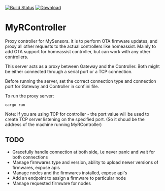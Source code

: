 [![Build Status](https://travis-ci.org/tsathishkumar/MySController-rs.svg?branch=master)](https://travis-ci.org/tsathishkumar/MySController-rs) [ ![Download](https://api.bintray.com/packages/tsathishkumar/MySController-rs/mys-controller-rs/images/download.svg) ](https://bintray.com/tsathishkumar/MySController-rs/mys-controller-rs/_latestVersion)
# MyRController
Proxy controller for MySensors. It is to perform OTA firmware updates, and proxy all other requests to the actual controllers like homeassist. Mainly to add OTA support for homeassist controller, but can work with any other controllers.

This server acts as a proxy between Gateway and the Controller. Both might be either connected through a serial port or a TCP connection.

Before running the server, set the correct connection type and connection port for Gateway and Controller in conf.ini file.

To run the proxy server:
```
cargo run
```

Note: If you are using TCP for controller - the port value will be used to create TCP server listening on the specified port. (So it shoud be the address of the machine running MyRController)

## TODO

* Gracefully handle connection at both side, i.e never panic and wait for both connections
* Manage firmwares type and version, ability to upload newer versions of firmwares, expose apis
* Manage nodes and the firmwares installed, expose api's
* Add an endpoint to assign a firmware to particular node
* Manage requested firmware for nodes
